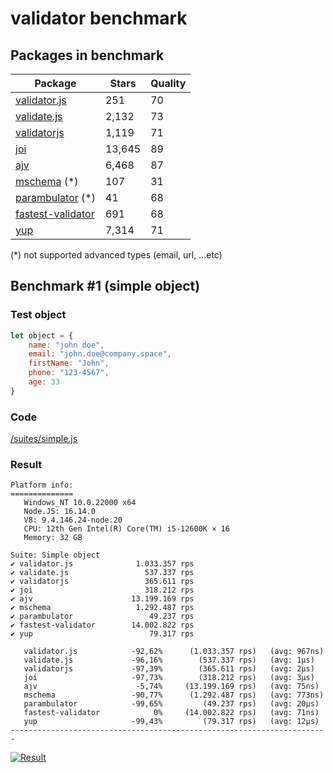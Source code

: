 # validator benchmark

## Packages in benchmark

| Package | Stars | Quality |
| ------- | ----- | ------- |
| [validator.js](https://github.com/guillaumepotier/validator.js) | 251 | 70
| [validate.js](https://github.com/ansman/validate.js) | 2,132 | 73
| [validatorjs](https://github.com/skaterdav85/validatorjs) | 1,119 | 71
| [joi](https://github.com/hapijs/joi) | 13,645 | 89
| [ajv](https://github.com/epoberezkin/ajv) | 6,468 | 87
| [mschema](https://github.com/mschema/mschema) (*) | 107 | 31
| [parambulator](https://github.com/rjrodger/parambulator) (*) | 41 | 68
| [fastest-validator](https://github.com/icebob/fastest-validator) | 691 | 68
| [yup](https://github.com/jquense/yup) | 7,314 | 71

 (*) not supported advanced types (email, url, ...etc)

## Benchmark #1 (simple object)

### Test object
```js
let object = {
    name: "john doe",
    email: "john.doe@company.space",
    firstName: "John",
    phone: "123-4567",
    age: 33
}
```

### Code
[/suites/simple.js](https://github.com/icebob/validator-benchmark/blob/master/suites/simple.js)

### Result

```
Platform info:
==============
   Windows_NT 10.0.22000 x64
   Node.JS: 16.14.0
   V8: 9.4.146.24-node.20
   CPU: 12th Gen Intel(R) Core(TM) i5-12600K × 16
   Memory: 32 GB

Suite: Simple object
✔ validator.js              1.033.357 rps
✔ validate.js                 537.337 rps
✔ validatorjs                 365.611 rps
✔ joi                         318.212 rps
✔ ajv                      13.199.169 rps
✔ mschema                   1.292.487 rps
✔ parambulator                 49.237 rps
✔ fastest-validator        14.002.822 rps
✔ yup                          79.317 rps

   validator.js            -92,62%      (1.033.357 rps)   (avg: 967ns)
   validate.js             -96,16%        (537.337 rps)   (avg: 1μs)
   validatorjs             -97,39%        (365.611 rps)   (avg: 2μs)
   joi                     -97,73%        (318.212 rps)   (avg: 3μs)
   ajv                      -5,74%     (13.199.169 rps)   (avg: 75ns)
   mschema                 -90,77%      (1.292.487 rps)   (avg: 773ns)
   parambulator            -99,65%         (49.237 rps)   (avg: 20μs)
   fastest-validator            0%     (14.002.822 rps)   (avg: 71ns)
   yup                     -99,43%         (79.317 rps)   (avg: 12μs)
-----------------------------------------------------------------------
```

[![Result](https://user-images.githubusercontent.com/306521/68978853-404a8500-07fc-11ea-94e4-0c25546dad04.png)](https://cloud.highcharts.com/show/yqowupa)
